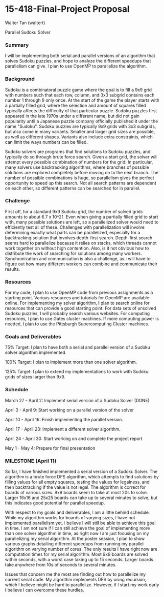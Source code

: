 # 15-418-Final-Project Proposal

Walter Tan (waltert)

Parallel Sudoku Solver

### Summary
I will be implementing both serial and parallel versions of an algorithm that solves Sudoku puzzles, and hope to analyze the different speedups that parallelism can give. I plan to use OpenMP to parallelize the algorithm.

### Background 
Sudoku is a combinatoral puzzle game where the goal is to fill a 9x9 grid with numbers such that each row, column, and 3x3 subgrid contains each number 1 through 9 only once. At the start of the game the player starts with a partially filled grid, where the selection and amount of squares filled typically affects the difficulty of that particular puzzle. Sudoku puzzles first appeared in the late 1970s under a different name, but did not gain popularity until a Japanese puzzle company officially published it under the name "Sudoku". Sudoku puzzles are typically 9x9 grids with 3x3 subgrids, but also come in many variants. Smaller and larger grid sizes are possible, as well as different shapes. Variants also include extra constraints, which can limit the ways numbers can be filled.

Sudoku solvers are programs that find solutions to Sudoku puzzles, and typically do so through brute force search. Given a start grid, the solver will attempt every possible combination of numbers for the grid. In particular, many solvers use backtracking algorithms, where branches of possible solutions are explored completely before moving on to the next branch. The number of possible combinations is huge, so parallelism gives the perfect opportunity to speed up this search. Not all search patterns are dependent on each other, so different patterns can be searched for in parallel.

### Challenge
First off, for a standard 9x9 Sudoku grid, the number of solved grids amounts to about 6.7 x 10^21. Even when giving a partially filled grid to start with, many possible solutions are left, so a parallelized solver would need to efficiently test all of these. Challenges with parallelization will involve determining exactly what parts can be parallelized, especially for a backtracking solution that involves depth-first search. Depth-first search seems hard to parallelize because it relies on stacks, which threads cannot work together on without high contention. Also, is it not obvious how to distribute the work of searching for solutions among many workers. Synchronization and communication is also a challenge, as I will have to figure out how many different workers can combine and communicate their results.

### Resources
For my code, I plan to use OpenMP code from previous assignments as a starting point. Various resources and tutorials for OpenMP are available online. For implementing my solver algorithm, I plan to search online for resources that can provide a good starting point. For data sets of unsolved Sudoku puzzles, I will probably search various websites. For computing resources, I plan to use Gates cluster machines. If more computing power is needed, I plan to use the Pittsburgh Supercomputing Cluster machines. 

### Goals and Deliverables
75% Target: I plan to have both a serial and parallel version of a Sudoku solver algorithm implemented.

100% Target: I plan to implement more than one solver algorithm. 

125% Target: I plan to extend my implementations to work with Sudoku grids of sizes larger than 9x9.

### Schedule
March 27 - April 2: Implement serial version of a Sudoku Solver (DONE)

April 3 - April 9: Start working on a parallel version of the solver

April 10 - April 16: Finish implementing the parallel version.

April 17 - April 23: Implement a different solver algorithm.

April 24 - April 30: Start working on and complete the project report

May 1 - May 4: Prepare for final presentation

### MILESTONE (April 11)
So far, I have finished implemented a serial version of a Sudoku Solver. The algorithm is a brute force DFS algorithm, which attempts to find solutions by filling values for all empty squares, testing the values for legalness, and then backtracking if the value is not legal. The algorithm is correct for boards of various sizes. 9x9 boards seem to take at most 20s to solve. Larger 16x16 and 25x25 boards can take up to several minutes to solve, but this indicates good potential for parallel speedup.

With respect to my goals and deliverables, I am a little behind schedule. While my algorithm works for boards of varying sizes, I have not implemented parallelism yet. I believe I will still be able to achieve this goal in time. I am not sure if I can still achieve the goal of implementing more than one solver algorithm in time, as right now I am just focusing on my parallelizing my serial algorithm. At the poster session, I plan to show various graphs detailing different speedups from running my parallel algorithm on varying number of cores. The only results I have right now are computation times for my serial algorithm. Most 9x9 boards are solved within seconds, with a worst case taking up to 15 seconds. Larger boards take anywhere from 10s of seconds to several minutes.

Issues that concern me the most are finding out how to parallelize my current serial code. My algorithm implements DFS by using recursion, which I believe might be hard to parallelize. However, if I start my work early I believe I can overcome these hurdles.
